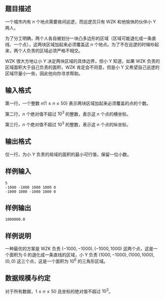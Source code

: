 ## 题目描述

一个城市内有 $n$ 个地点需要夜间巡逻，而巡逻员只有 WZK 和他愉快的伙伴小 Y 两人。

为了分工明确，两个人各自被划分一块凸多边形的区域（区域可能退化成一条直线、一个点），这两块区域加起来必须覆盖这 $n$ 个地点。为了不在巡逻的时候吵起来，两个人负责的区域必须严格不相交。

WZK 很大方地让小 Y 决定两块区域的具体边界，但小 Y 知道，如果 WZK 负责的区域面积大于自己负责的面积，WZK 肯定会不同意，但是小 Y 又希望自己巡逻的区域尽量小一些，因此他向你寻求帮助。

## 输入格式

第一行，一个整数 $n (1\le n\le 50)$ 表示两块区域加起来必须覆盖的点的个数。

第二行，$n$ 个绝对值不超过 $10^3$ 的整数，表示这 $n$ 个点的横坐标。

第三行，$n$ 个绝对值不超过 $10^3$ 的整数，表示这 $n$ 个点的纵坐标。

## 输出格式

仅一行，为小 Y 负责的局域的面积的最小可行值，保留一位小数。

## 样例输入

```plain
5 
-1000 -1000 1000 1000 0 
-1000 1000 -1000 1000 0
```

## 样例输出

```plain
1000000.0
```

## 样例说明

一种最优的方案是 WZK 负责 $(-1000,-1000),(-1000,1000)$ 这两个点，这是一个面积为 $0$ 的退化成一条直线的区域，小 Y 负责 $(1000,-1000),(1000,1000),(0,0)$ 这三个点，这是一个面积为 $10^6$ 的三角形区域。

## 数据规模与约定

对于所有数据，$1\le n\le 50$ 且坐标的绝对值不超过 $10^3$。

